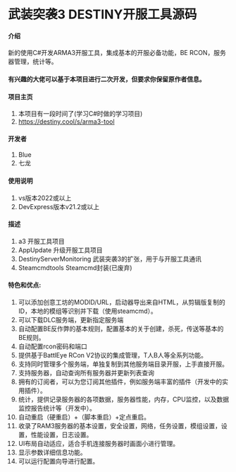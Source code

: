 # 武装突袭3 DESTINY开服工具源码

#### 介绍
新的使用C#开发ARMA3开服工具，集成基本的开服必备功能，BE RCON，服务器管理，统计等。

#### 有兴趣的大佬可以基于本项目进行二次开发，但要求你保留原作者信息。

#### 项目主页
1.  本项目有一段时间了(学习C#时做的学习项目)
2.  https://destiny.cool/s/arma3-tool

#### 开发者
1.  Blue
2.  七龙


#### 使用说明
1.  vs版本2022或以上
2.  DevExpress版本v21.2或以上

#### 描述
1.  a3 开服工具项目
2.  AppUpdate 升级开服工具项目
3.  DestinyServerMonitoring 武装突袭3的扩张，用于与开服工具通讯
4.	Steamcmdtools Steamcmd封装(已废弃)


#### 特色和优点:
1.	可以添加创意工坊的MODID/URL，启动器导出来自HTML，从剪辑版复制的ID，本地的模组等识别并下载（使用steamcmd）。
2.	可以下载DLC服务端，更新指定服务端
3.	自动配置BE反作弊的基本规则，配置基本的关于创建，杀死，传送等基本的BE规则。
4.	自动配置rcon密码和端口
5.	提供基于BattlEye RCon V2协议的集成管理，T人B人等全系列功能。
6.	支持同时管理多个服务端，单独复制到其他服务端目录开服，上手直接开服。
7.	支持服务器，自动查询所有服务器并更新列表查询
8.	拥有的订阅者，可以为您订阅其他插件，例如服务端丰富的插件（开发中的实用插件）。
9.	统计，提供记录服务器的各项数据，服务器性能，内存，CPU监控，以及数据监控报告统计等（开发中）。
10.	自动重启（硬重启）+（脚本重启）+定点重启。
11.	收录了RAM3服务器的基本设置，安全设置，网络，任务设置，模组设置，设置，性能设置，日志设置。
12.	UI布局自动适应，适合手机连接服务器时画面小进行管理。
13.	显示参数详细信息功能。
14.	可以运行配置向导进行配置。



